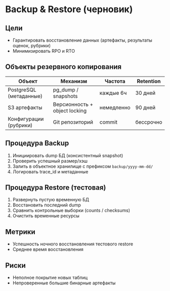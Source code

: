 # Backup & Restore (черновик)

## Цели
- Гарантировать восстановление данных (артефакты, результаты оценок, рубрики)
- Минимизировать RPO и RTO

## Объекты резервного копирования
| Объект | Механизм | Частота | Retention |
|--------|----------|---------|-----------|
| PostgreSQL (метаданные) | pg_dump / snapshots | каждые 6ч | 30 дней |
| S3 артефакты | Версионность + object locking | немедленно | 90 дней |
| Конфигурации (рубрики) | Git репозиторий | commit | бессрочно |

## Процедура Backup
1. Инициировать dump БД (консистентный snapshot)
2. Проверить успешный размер/хэш
3. Залить в объектное хранилище с префиксом `backup/yyyy-mm-dd/`
4. Логировать trace_id и метаданные

## Процедура Restore (тестовая)
1. Развернуть пустую временную БД
2. Восстановить последний dump
3. Сравнить контрольные выборки (counts / checksums)
4. Очистить временные ресурсы

## Метрики
- Успешность ночного восстановления тестового restore
- Среднее время восстановления

## Риски
- Неполное покрытие новых таблиц
- Непроверенные большие бинарные артефакты
